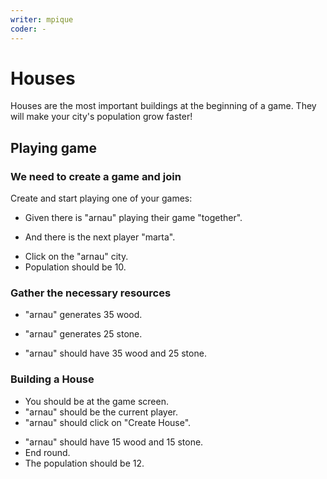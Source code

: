```yaml
---
writer: mpique
coder: -
---
```

# Houses

Houses are the most important buildings at the beginning of a game. They will make your city's population grow faster!

## Playing game

### We need to create a game and join

Create and start playing one of your games:

* Given there is "arnau" playing their game "together".
 <!-- SNAPSHOT status=200 -->  
* And there is the next player "marta".
 <!-- SNAPSHOT status=200 -->
* Click on the "arnau" city.
* Population should be 10.

### Gather the necessary resources

* "arnau" generates 35 wood.
<!-- SNAPSHOT status=200 -->
* "arnau" generates 25 stone.
 <!-- SNAPSHOT status=200 -->
* "arnau" should have 35 wood and 25 stone.

### Building a House

* You should be at the game screen.
* "arnau" should be the current player.
* "arnau" should click on "Create House".
 <!-- SNAPSHOT status=200 -->
* "arnau" should have 15 wood and 15 stone.
* End round.
* The population should be 12.
